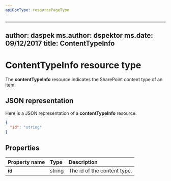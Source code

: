 ```yaml
---
apiDocType: resourcePageType
---
```

---
author: daspek
ms.author: dspektor
ms.date: 09/12/2017
title: ContentTypeInfo
---
# ContentTypeInfo resource type

The **contentTypeInfo** resource indicates the SharePoint content type of an item.

## JSON representation

Here is a JSON representation of a **contentTypeInfo** resource.
<!-- { "blockType": "resource", "@odata.type": "microsoft.graph.contentTypeInfo", "@type.aka": "oneDrive.contentTypeFacet" } -->

```json
{
  "id": "string"
}
```

## Properties

| Property name     | Type    | Description
|:------------------|:--------|:----------------------------------------------------
| **id**            | string  | The id of the content type.

<!-- {
  "type": "#page.annotation",
  "description": "",
  "keywords": "",
  "section": "documentation",
  "tocPath": "Resources/ContentTypeInfo"
} -->
